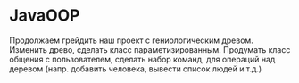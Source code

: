 # JavaOOP
Продолжаем грейдить наш проект с гениологическим древом. Изменить древо, сделать класс параметизированным. Продумать класс общения с пользователем, сделать набор команд, для операций над деревом (напр. добавить человека, вывести список людей и т.д.)
